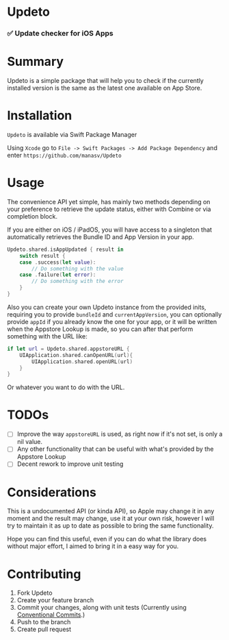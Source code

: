 # Updeto

### ✅ Update checker for iOS Apps

# Summary

Updeto is a simple package that will help you to check if the currently installed version is the same as the latest one available on App Store.

# Installation

`Updeto` is available via Swift Package Manager

Using `Xcode` go to `File -> Swift Packages -> Add Package Dependency` and enter `https://github.com/manasv/Updeto`

# Usage

The convenience API yet simple, has mainly two methods depending on your preference to retrieve the update status, either with Combine or via completion block.

If you are either on iOS / iPadOS, you will have access to a singleton that automatically retrieves the Bundle ID and App Version in your app.

```swift
Updeto.shared.isAppUpdated { result in
    switch result {
    case .success(let value):
        // Do something with the value
    case .failure(let error):
        // Do something with the error
    }
}
```

Also you can create your own Updeto instance from the provided inits, requiring you to provide `bundleId` and `currentAppVersion`, you can optionally provide `appId` if you already know the one for your app, or it will be written when the Appstore Lookup is made, so you can after that perform something with the URL like:

```swift
if let url = Updeto.shared.appstoreURL {
    UIApplication.shared.canOpenURL(url){
        UIApplication.shared.openURL(url)
    }
}
```

Or whatever you want to do with the URL.

# TODOs

- [ ]  Improve the way `appstoreURL` is used, as right now if it's not set, is only a nil value.
- [ ]  Any other functionality that can be useful with what's provided by the Appstore Lookup
- [ ]  Decent rework to improve unit testing

# Considerations

This is a undocumented API (or kinda API), so Apple may change it in any moment and the result may change, use it at your own risk, however I will try to maintain it as up to date as possible to bring the same functionality.

Hope you can find this useful, even if you can do what the library does without major effort, I aimed to bring it in a easy way for you.

# Contributing

1. Fork Updeto
2. Create your feature branch
3. Commit your changes, along with unit tests (Currently using [Conventional Commits](https://www.conventionalcommits.org/en/v1.0.0/).)
4. Push to the branch
4. Create pull request


